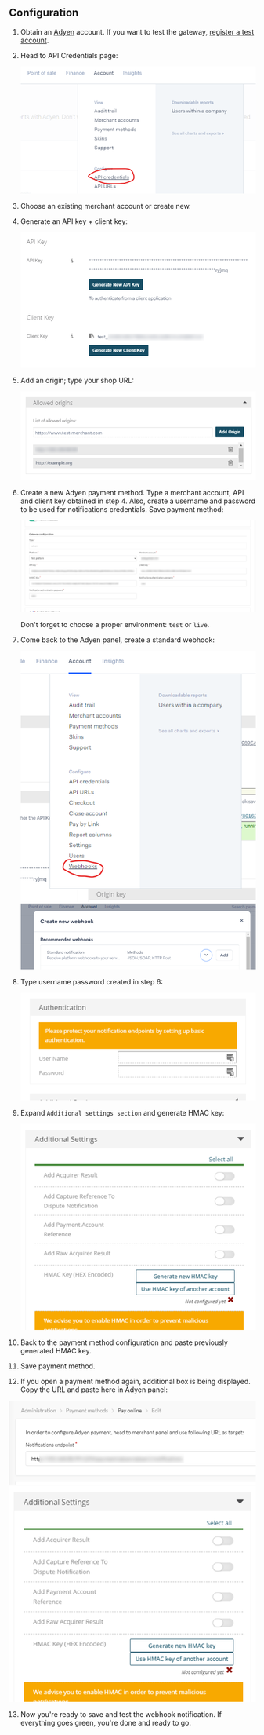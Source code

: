 ## Configuration

1. Obtain an [Adyen](https://adyen.com) account. If you want to test the gateway, [register a test account](https://www.adyen.com/signup/).

2. Head to API Credentials page:
   
   ![API Credentials](adyen-api-credentials.png)
   
3. Choose an existing merchant account or create new.

4. Generate an API key + client key:
   
   ![API + client key](adyen-api-keys.png)
   
5. Add an origin; type your shop URL:
   
   ![Origin](adyen-allowed-origins.png)

6. Create a new Adyen payment method. Type a merchant account, API and client key obtained in step 4. Also, create a username and password to be used for notifications credentials. Save payment method:

   ![Adyen payment method](payment-method-form.png)

   Don't forget to choose a proper environment: `test` or `live`.   

7. Come back to the Adyen panel, create a standard webhook:
   
   ![Webhook](adyen-webhooks.png)
   ![Standard webhook](adyen-webhook-type.png)

8. Type username password created in step 6:

   ![Credentials](adyen-webhook-authentication.png)

9. Expand `Additional settings section` and generate HMAC key:

   ![HMAC](adyen-webhook-hmac.png)

10. Back to the payment method configuration and paste previously generated HMAC key.

11. Save payment method.

12. If you open a payment method again, additional box is being displayed. Copy the URL and paste here in Adyen panel:

   ![Adyen notifications endpoint](notifications-endpoint.png)
   ![Adyen webhook URL](adyen-webhook-hmac.png)
 
13. Now you're ready to save and test the webhook notification. If everything goes green, you're done and ready to go.